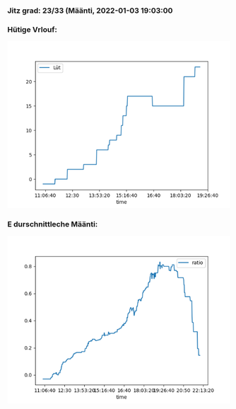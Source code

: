 ### Jitz grad: 23/33 (Määnti, 2022-01-03 19:03:00

### Hütige Vrlouf:
![Graph](Today.png)

### E durschnittleche Määnti:
![Graph](Määnti.png)